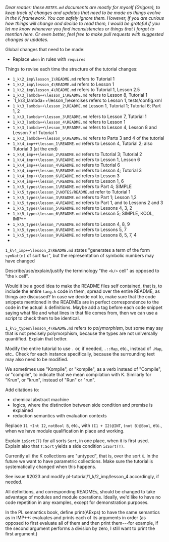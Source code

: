 <!-- Copyright (c) 2014-2019 K Team. All Rights Reserved. -->

*Dear reader: these `NOTES.md` documents are mostly for myself (Grigore), to
keep track of changes and updates that need to be made as things evolve
in the K framework.  You can safely ignore them.  However, if you are curious
how things will change and decide to read them, I would be grateful if you
let me know whenever you find inconsistencies or things that I forgot to
mention here.  Or even better, feel free to make pull requests with suggested
changes or updates.*

Global changes that need to be made:

* Replace `when` in rules with `requires`

Things to revise each time the structure of the tutorial changes:

* `1_k\2_imp\lesson_1\README.md` refers to Tutorial 1
* `1_k\2_imp\lesson_4\README.md` refers to Lesson 1
* `1_k\2_imp\lesson_4\README.md` refers to Tutorial 1, Lesson 2.5
* `1_k\3_lambda++\lesson_1\README.md` refers to Lesson 8, Tutorial 1
* `1_k\3_lambda++\lesson_1\exercises refers to Lesson 1, tests/config.xml
* `1_k\3_lambda++\lesson_2\README.md` Lesson 1, Tutorial 1; Tutorial 6; Part 1, 2
* `1_k\3_lambda++\lesson_3\README.md` refers to Lesson 7, Tutorial 1
* `1_k\3_lambda++\lesson_4\README.md` refers to Lesson 1
* `1_k\3_lambda++\lesson_5\README.md` refers to Lesson 4, Lesson 8 and Lesson 7 of Tutorial 1
* `1_k\3_lambda++\lesson_6\README.md` refers to Parts 3 and 4 of the tutorial
* `1_k\4_imp++\lesson_1\README.md` refers to Lesson 4, Tutorial 2; also Tutorial 3 (at the end)
* `1_k\4_imp++\lesson_2\README.md` refers to Tutorial 3; Tutorial 2
* `1_k\4_imp++\lesson_3\README.md` refers to Lesson 1, Lesson 6
* `1_k\4_imp++\lesson_4\README.md` refers to Tutorial 6
* `1_k\4_imp++\lesson_5\README.md` refers to Lesson 4; Tutorial 3
* `1_k\4_imp++\lesson_6\README.md` refers to Lesson 3
* `1_k\4_imp++\lesson_7\README.md` refers to Lesson 1, 6
* `1_k\5_types\lesson_1\README.md` refers to Part 4; SIMPLE
* `1_k\5_types\lesson_2\NOTES/README.md` refer to Tutorial 1
* `1_k\5_types\lesson_3\README.md` refers to Part 1; Lesson 1,2
* `1_k\5_types\lesson_4\README.md` refers to Part 1, and to Lessons 2 and 3
* `1_k\5_types\lesson_5\README.md` refers to Lessons 4, 3, 2
* `1_k\5_types\lesson_6\README.md` refers to Lesson 5; SIMPLE, KOOL, IMP++
* `1_k\5_types\lesson_7\README.md` refers to Lesson 4, 8, 9
* `1_k\5_types\lesson_8\README.md` refers to Lessons 5, 7
* `1_k\5_types\lesson_9\README.md` refers to Lessons 8, 5, 7, 4
* 

`1_k\4_imp++\lesson_2\README.md` states "generates a term of the form
`symNat(n)` of sort `Nat`", but the representation of symbolic numbers may
have changed

Describe/use/explain/justify the terminology "the `<k/>` cell" as opposed to "the `k` cell".

Would it be a good idea to make the README files self contained, that is,
to include the entire `lang.k` code in them, spread over the entire README, as things
are discussed?  In case we decide not to, make sure that the code snippets mentioned
in the READMEs are in perfect correspondence to the code in the actual .k definitions.
Maybe add a tag before each code snippet saying what file and what lines in that
file comes from, then we can use a script to check them to be identical.

`1_k\5_types\lesson_4\README.md` refers to *polymorphism*, but some may say that is not precisely 
polymorphism, because the types are not universally quantified.  Explain that better.

Modify the entire tutorial to use `.` or, if needed, `.::Map`, etc.,
instead of `.Map`, etc..  Check for each instance specifically, because
the surrounding text may also need to be modified.

We sometimes use "Kompile", or "kompile", as a verb instead of "Compile",
or "compile", to indicate that we mean compilation with K.  Similarly for
"Krun", or "krun", instead of "Run" or "run".

Add citations to:

* chemical abstract machine
* logics, where the distinction between side condition and premise is explained
* reduction semantics with evaluation contexts

Replace `I1 +Int I2`, `notBool B`, etc., with `(I1 + I2)@INT`, `(not B)@Bool`,
etc., when we have module qualification in place and working.

Explain `isSort(T)` for all sorts `Sort`, in one place, when it is first used.
Explain also that `T:Sort` yields a side condition `isSort(T)`.

Currently all the K collections are "untyped", that is, over the sort `K`.
In the future we want to have parametric collections.  Make sure the tutorial
is systematically changed when this happens.

See issue #2023 and modify pl-tutorial/1_k/2_imp/lesson_4 accordingly, if needed.

All definitions, and corresponding READMEs, should be changed to take advantage
of modules and module operations.  Ideally, we'd like to have no code repetition
in any examples, except for demonstration purposes.

In the PL semantics book, define print(AExps) to have the same semantics as in
IMP++: evaluates and prints each of its arguments in order (as opposed to
first evaluate all of them and then print them---for example, if the second
argument performs a division by zero, I still want to print the first argument.)
